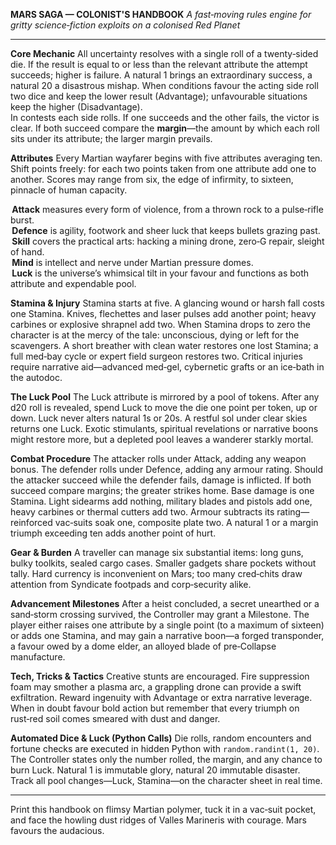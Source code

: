 **MARS SAGA — COLONIST'S HANDBOOK**
*A fast‑moving rules engine for gritty science‑fiction exploits on a colonised Red Planet*

---

**Core Mechanic**
All uncertainty resolves with a single roll of a twenty‑sided die. If the result is equal to or less than the relevant attribute the attempt succeeds; higher is failure. A natural 1 brings an extraordinary success, a natural 20 a disastrous mishap. When conditions favour the acting side roll two dice and keep the lower result (Advantage); unfavourable situations keep the higher (Disadvantage).   
In contests each side rolls. If one succeeds and the other fails, the victor is clear. If both succeed compare the **margin**—the amount by which each roll sits under its attribute; the larger margin prevails.

**Attributes**
Every Martian wayfarer begins with five attributes averaging ten. Shift points freely: for each two points taken from one attribute add one to another. Scores may range from six, the edge of infirmity, to sixteen, pinnacle of human capacity.

 **Attack** measures every form of violence, from a thrown rock to a pulse‑rifle burst.  
 **Defence** is agility, footwork and sheer luck that keeps bullets grazing past.  
 **Skill** covers the practical arts: hacking a mining drone, zero‑G repair, sleight of hand.  
 **Mind** is intellect and nerve under Martian pressure domes.  
 **Luck** is the universe’s whimsical tilt in your favour and functions as both attribute and expendable pool.

**Stamina & Injury**
Stamina starts at five. A glancing wound or harsh fall costs one Stamina. Knives, flechettes and laser pulses add another point; heavy carbines or explosive shrapnel add two. When Stamina drops to zero the character is at the mercy of the tale: unconscious, dying or left for the scavengers. A short breather with clean water restores one lost Stamina; a full med‑bay cycle or expert field surgeon restores two. Critical injuries require narrative aid—advanced med‑gel, cybernetic grafts or an ice‑bath in the autodoc.

**The Luck Pool**
The Luck attribute is mirrored by a pool of tokens. After any d20 roll is revealed, spend Luck to move the die one point per token, up or down. Luck never alters natural 1s or 20s. A restful sol under clear skies returns one Luck. Exotic stimulants, spiritual revelations or narrative boons might restore more, but a depleted pool leaves a wanderer starkly mortal.

**Combat Procedure**
The attacker rolls under Attack, adding any weapon bonus. The defender rolls under Defence, adding any armour rating. Should the attacker succeed while the defender fails, damage is inflicted. If both succeed compare margins; the greater strikes home. Base damage is one Stamina. Light sidearms add nothing, military blades and pistols add one, heavy carbines or thermal cutters add two. Armour subtracts its rating—reinforced vac‑suits soak one, composite plate two. A natural 1 or a margin triumph exceeding ten adds another point of hurt.

**Gear & Burden**
A traveller can manage six substantial items: long guns, bulky toolkits, sealed cargo cases. Smaller gadgets share pockets without tally. Hard currency is inconvenient on Mars; too many cred‑chits draw attention from Syndicate footpads and corp‑security alike.

**Advancement Milestones**
After a heist concluded, a secret unearthed or a sand‑storm crossing survived, the Controller may grant a Milestone. The player either raises one attribute by a single point (to a maximum of sixteen) or adds one Stamina, and may gain a narrative boon—a forged transponder, a favour owed by a dome elder, an alloyed blade of pre‑Collapse manufacture.

**Tech, Tricks & Tactics**
Creative stunts are encouraged. Fire suppression foam may smother a plasma arc, a grappling drone can provide a swift exfiltration. Reward ingenuity with Advantage or extra narrative leverage. When in doubt favour bold action but remember that every triumph on rust‑red soil comes smeared with dust and danger.

**Automated Dice & Luck (Python Calls)**
Die rolls, random encounters and fortune checks are executed in hidden Python with `random.randint(1, 20)`. The Controller states only the number rolled, the margin, and any chance to burn Luck. Natural 1 is immutable glory, natural 20 immutable disaster. Track all pool changes—Luck, Stamina—on the character sheet in real time.

---
Print this handbook on flimsy Martian polymer, tuck it in a vac‑suit pocket, and face the howling dust ridges of Valles Marineris with courage. Mars favours the audacious.

